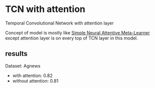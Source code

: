 # TCN with attention

Temporal Convolutional Network with attention layer

Concept of model is mostly like [Simple Neural Attentive Meta-Learner](https://github.com/sagelywizard/snail) except attention layer is on every top of TCN layer in this model.

## results

Dataset: Agnews
- with attention: 0.82
- without attention: 0.81

